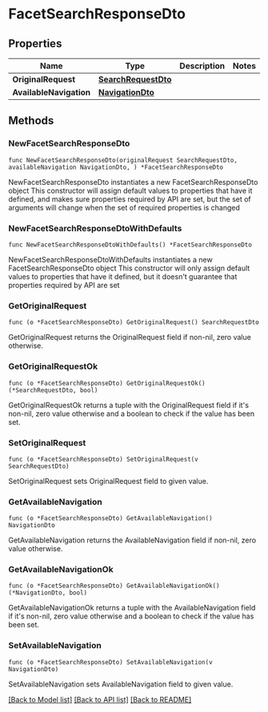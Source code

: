 # FacetSearchResponseDto

## Properties

Name | Type | Description | Notes
------------ | ------------- | ------------- | -------------
**OriginalRequest** | [**SearchRequestDto**](SearchRequestDto.md) |  | 
**AvailableNavigation** | [**NavigationDto**](NavigationDto.md) |  | 

## Methods

### NewFacetSearchResponseDto

`func NewFacetSearchResponseDto(originalRequest SearchRequestDto, availableNavigation NavigationDto, ) *FacetSearchResponseDto`

NewFacetSearchResponseDto instantiates a new FacetSearchResponseDto object
This constructor will assign default values to properties that have it defined,
and makes sure properties required by API are set, but the set of arguments
will change when the set of required properties is changed

### NewFacetSearchResponseDtoWithDefaults

`func NewFacetSearchResponseDtoWithDefaults() *FacetSearchResponseDto`

NewFacetSearchResponseDtoWithDefaults instantiates a new FacetSearchResponseDto object
This constructor will only assign default values to properties that have it defined,
but it doesn't guarantee that properties required by API are set

### GetOriginalRequest

`func (o *FacetSearchResponseDto) GetOriginalRequest() SearchRequestDto`

GetOriginalRequest returns the OriginalRequest field if non-nil, zero value otherwise.

### GetOriginalRequestOk

`func (o *FacetSearchResponseDto) GetOriginalRequestOk() (*SearchRequestDto, bool)`

GetOriginalRequestOk returns a tuple with the OriginalRequest field if it's non-nil, zero value otherwise
and a boolean to check if the value has been set.

### SetOriginalRequest

`func (o *FacetSearchResponseDto) SetOriginalRequest(v SearchRequestDto)`

SetOriginalRequest sets OriginalRequest field to given value.


### GetAvailableNavigation

`func (o *FacetSearchResponseDto) GetAvailableNavigation() NavigationDto`

GetAvailableNavigation returns the AvailableNavigation field if non-nil, zero value otherwise.

### GetAvailableNavigationOk

`func (o *FacetSearchResponseDto) GetAvailableNavigationOk() (*NavigationDto, bool)`

GetAvailableNavigationOk returns a tuple with the AvailableNavigation field if it's non-nil, zero value otherwise
and a boolean to check if the value has been set.

### SetAvailableNavigation

`func (o *FacetSearchResponseDto) SetAvailableNavigation(v NavigationDto)`

SetAvailableNavigation sets AvailableNavigation field to given value.



[[Back to Model list]](../README.md#documentation-for-models) [[Back to API list]](../README.md#documentation-for-api-endpoints) [[Back to README]](../README.md)


